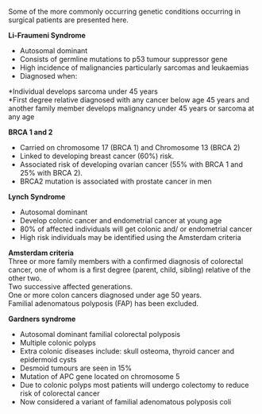 Some of the more commonly occurring genetic conditions occurring in surgical patients are presented here.  
  
**Li\-Fraumeni Syndrome**  
* Autosomal dominant
* Consists of germline mutations to p53 tumour suppressor gene
* High incidence of malignancies particularly sarcomas and leukaemias
* Diagnosed when:

  
\*Individual develops sarcoma under 45 years  
\*First degree relative diagnosed with any cancer below age 45 years and another family member develops malignancy under 45 years or sarcoma at any age  
  
**BRCA 1 and 2**  
* Carried on chromosome 17 (BRCA 1\) and Chromosome 13 (BRCA 2\)
* Linked to developing breast cancer (60%) risk.
* Associated risk of developing ovarian cancer (55% with BRCA 1 and 25% with BRCA 2\).
* BRCA2 mutation is associated with prostate cancer in men

  
**Lynch Syndrome**  
* Autosomal dominant
* Develop colonic cancer and endometrial cancer at young age
* 80% of affected individuals will get colonic and/ or endometrial cancer
* High risk individuals may be identified using the Amsterdam criteria

  
**Amsterdam criteria**  
Three or more family members with a confirmed diagnosis of colorectal cancer, one of whom is a first degree (parent, child, sibling) relative of the other two.  
Two successive affected generations.  
One or more colon cancers diagnosed under age 50 years.  
Familial adenomatous polyposis (FAP) has been excluded.  
  
**Gardners syndrome**  
* Autosomal dominant familial colorectal polyposis
* Multiple colonic polyps
* Extra colonic diseases include: skull osteoma, thyroid cancer and epidermoid cysts
* Desmoid tumours are seen in 15%
* Mutation of APC gene located on chromosome 5
* Due to colonic polyps most patients will undergo colectomy to reduce risk of colorectal cancer
* Now considered a variant of familial adenomatous polyposis coli
